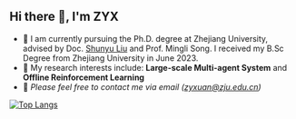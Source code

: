 ## Hi there 👋, I'm ZYX

- 🌱 I am currently pursuing the Ph.D. degree at Zhejiang University, advised by Doc. [Shunyu Liu](https://liushunyu.github.io/) and Prof. Mingli Song. I received my B.Sc Degree from Zhejiang University in June 2023.
- 📝 My research interests include: **Large-scale Multi-agent System** and **Offline Reinforcement Learning**
- 💬 *Please feel free to contact me via email (zyxuan@zju.edu.cn)*

[![Top Langs](https://github-readme-stats.vercel.app/api/top-langs/?username=xiaoming&layout=compact)](https://github.com/anuraghazra/github-readme-stats)
